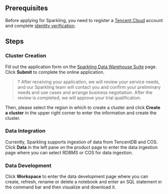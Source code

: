 [//]: # (chinagitpath:XXXXX)

## Prerequisites

Before applying for Sparkling, you need to register a [Tencent Cloud](https://cloud.tencent.com/document/product/378/9603) account and complete [identity verification](https://cloud.tencent.com/document/product/378/3629).

## Steps
### Cluster Creation
Fill out the application form on the [Sparkling Data Warehouse Suite](https://console.qcloud.com/sparkling) page. Click **Submit** to complete the online application.

>? After receiving your application, we will review your service needs, and our Sparkling team will contact you and confirm your preliminary needs and use cases and arrange business negotiation. After the review is completed, we will approve your trial qualification.

Then, please select the region in which to create a cluster and click **Create a cluster** in the upper right corner to enter the information and create the cluster.

### Data Integration
Currently, Sparkling supports ingestion of data from TencentDB and COS.
Click **Data** in the left pane on the product page to enter the data ingestion page where you can select RDBMS or COS for data ingestion.
### Data Development
Click **Workspace** to enter the data development page where you can create, refresh, rename or delete a notebook and enter an SQL statement in the command bar and then visualize and download it.


 











